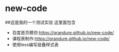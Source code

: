 # new-code

##这是我的一个测试实验
这里面包含
* 百度首页模仿:https://grandure.github.io/new-code/
* 课程表制作:https://grandure.github.io/new-code/
* 使用less编写层叠样式表
